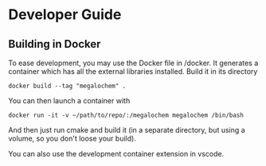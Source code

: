 # Developer Guide

## Building in Docker

To ease development, you may use the Docker file in /docker. It generates a container which has all the external libraries installed. 
Build it in its directory
```
docker build --tag "megalochem" .
```
You can then launch a container with
```
docker run -it -v ~/path/to/repo/:/megalochem megalochem /bin/bash
```
And then just run cmake and build it (in a separate directory, but using a volume, so you don't loose your build). 

You can also use the development container extension in vscode.
